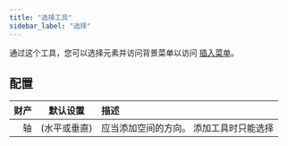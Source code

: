 ```yaml
---
title: "选择工具"
sidebar_label: "选择"
---
```



通过这个工具，您可以选择元素并访问背景菜单以访问 [插入菜单](../insert)。

## 配置

| 财产 |  默认设置   | 描述                   |
| --:|:-------:|:-------------------- |
|  轴 | (水平或垂直) | 应当添加空间的方向。 添加工具时只能选择 |
